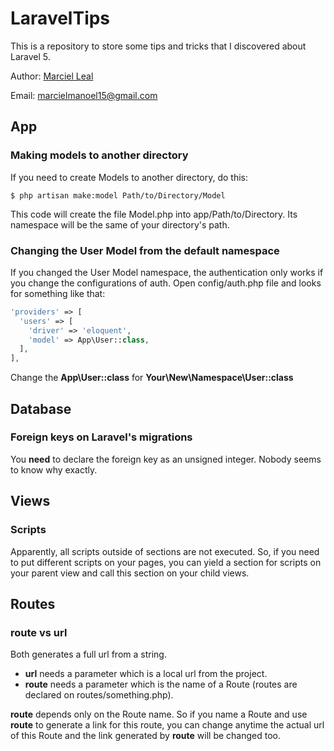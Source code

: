 # LaravelTips
This is a repository to store some tips and tricks that I discovered about Laravel 5.

Author: [Marciel Leal](https://github.com/marcielleal)

Email: marcielmanoel15@gmail.com
## App
### Making models to another directory
If you need to create Models to another directory, do this:
```ShellScript
$ php artisan make:model Path/to/Directory/Model
```
This code will create the file Model.php into app/Path/to/Directory. Its namespace will be the same of your directory's path.

### Changing the User Model from the default namespace
If you changed the User Model namespace, the authentication only works if you change the configurations of auth. Open config/auth.php file and looks for something like that:
```php
'providers' => [
  'users' => [
    'driver' => 'eloquent',
    'model' => App\User::class,
  ],
],
```
Change the **App\User::class** for **Your\New\Namespace\User::class**

## Database
### Foreign keys on Laravel's migrations
You **need** to declare the foreign key as an unsigned integer. Nobody seems to know why exactly.

## Views
### Scripts
Apparently, all scripts outside of sections are not executed.
So, if you need to put different scripts on your pages, you can yield a section for scripts on your parent view and call this section on your child views.

## Routes
### route vs url
Both generates a full url from a string. 
* **url** needs a parameter which is a local url from the project. 
* **route** needs a parameter which is the name of a Route (routes are declared on routes/something.php).

**route** depends only on the Route name. So if you name a Route and use **route** to generate a link for this route, you can change anytime the actual url of this Route and the link generated by **route** will be changed too.
